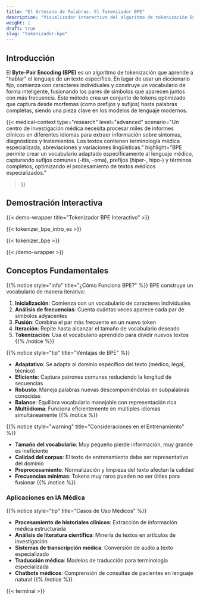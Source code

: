```yaml
---
title: "El Artesano de Palabras: El Tokenizador BPE"
description: "Visualizador interactivo del algoritmo de tokenización Byte-Pair Encoding (BPE), la base de los LLMs."
weight: 1
draft: true
slug: "tokenizador-bpe"
---
```


## Introducción

El **Byte-Pair Encoding (BPE)** es un algoritmo de tokenización que aprende a "hablar" el lenguaje de un texto específico. En lugar de usar un diccionario fijo, comienza con caracteres individuales y construye un vocabulario de forma inteligente, fusionando los pares de símbolos que aparecen juntos con más frecuencia. Este método crea un conjunto de tokens optimizado que captura desde morfemas (como prefijos y sufijos) hasta palabras completas, siendo una pieza clave en los modelos de lenguaje modernos.

{{< medical-context 
    type="research" 
    level="advanced" 
    scenario="Un centro de investigación médica necesita procesar miles de informes clínicos en diferentes idiomas para extraer información sobre síntomas, diagnósticos y tratamientos. Los textos contienen terminología médica especializada, abreviaciones y variaciones lingüísticas."
    highlight="BPE permite crear un vocabulario adaptado específicamente al lenguaje médico, capturando sufijos comunes (-itis, -oma), prefijos (hiper-, hipo-) y términos completos, optimizando el procesamiento de textos médicos especializados."
>}}

## Demostración Interactiva

{{< demo-wrapper title="Tokenizador BPE Interactivo" >}}

{{< tokenizer_bpe_intro_es >}}

{{< tokenizer_bpe >}}

{{< /demo-wrapper >}}

## Conceptos Fundamentales

{{% notice style="info" title="¿Cómo Funciona BPE?" %}}
BPE construye un vocabulario de manera iterativa:

1. **Inicialización**: Comienza con un vocabulario de caracteres individuales
2. **Análisis de frecuencias**: Cuenta cuántas veces aparece cada par de símbolos adyacentes
3. **Fusión**: Combina el par más frecuente en un nuevo token
4. **Iteración**: Repite hasta alcanzar el tamaño de vocabulario deseado
5. **Tokenización**: Usa el vocabulario aprendido para dividir nuevos textos
{{% /notice %}}

{{% notice style="tip" title="Ventajas de BPE" %}}
- **Adaptativo**: Se adapta al dominio específico del texto (médico, legal, técnico)
- **Eficiente**: Captura patrones comunes reduciendo la longitud de secuencias
- **Robusto**: Maneja palabras nuevas descomponiéndolas en subpalabras conocidas
- **Balance**: Equilibra vocabulario manejable con representación rica
- **Multiidioma**: Funciona eficientemente en múltiples idiomas simultáneamente
{{% /notice %}}

{{% notice style="warning" title="Consideraciones en el Entrenamiento" %}}
- **Tamaño del vocabulario**: Muy pequeño pierde información, muy grande es ineficiente
- **Calidad del corpus**: El texto de entrenamiento debe ser representativo del dominio
- **Preprocesamiento**: Normalización y limpieza del texto afectan la calidad
- **Frecuencias mínimas**: Tokens muy raros pueden no ser útiles para fusionar
{{% /notice %}}

### Aplicaciones en IA Médica

{{% notice style="tip" title="Casos de Uso Médicos" %}}
- **Procesamiento de historiales clínicos**: Extracción de información médica estructurada
- **Análisis de literatura científica**: Minería de textos en artículos de investigación
- **Sistemas de transcripción médica**: Conversión de audio a texto especializado
- **Traducción médica**: Modelos de traducción para terminología especializada
- **Chatbots médicos**: Comprensión de consultas de pacientes en lenguaje natural
{{% /notice %}}

{{< terminal >}}
